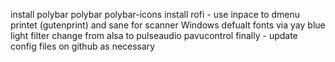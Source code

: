 install polybar
    polybar polybar-icons
install rofi - use inpace to dmenu
printet (gutenprint) and sane for scanner
Windows defualt fonts via yay
blue light filter
change from alsa to pulseaudio
pavucontrol
finally - update config files on github as necessary
